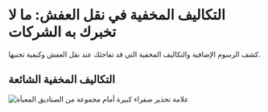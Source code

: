 # التكاليف المخفية في نقل العفش: ما لا تخبرك به الشركات

كشف الرسوم الإضافية والتكاليف المخفية التي قد تفاجئك عند نقل العفش وكيفية تجنبها.

## التكاليف المخفية الشائعة

![علامة تحذير صفراء كبيرة أمام مجموعة من الصناديق المعبأة](/images/furniture_removal_services_jeddah.jpg)